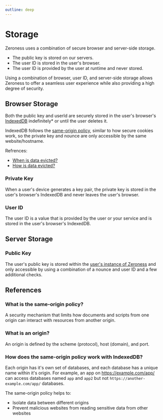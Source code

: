 ```yaml
---
outline: deep
---
```


# Storage

Zeroness uses a combination of secure browser and server-side storage.
- The public key is stored on our servers.
- The user ID is stored in the user's browser.
- The user ID is provided by the user at runtime and never stored.

Using a combination of browser, user ID, and server-side storage allows Zeroness to offer a seamless user experience while also providing a high degree of security.

## Browser Storage

Both the public key and userId are securely stored in the user's browser's [IndexedDB](https://developer.mozilla.org/en-US/docs/Web/API/IndexedDB_API) indefinitely* or until the user deletes it.

IndexedDB follows the [same-origin policy](https://developer.mozilla.org/en-US/docs/Web/Security/Same-origin_policy), similar to how secure cookies work, so the private key and nounce are only accessible by the same website/hostname.

Refrences:
- [When is data evicted?](https://developer.mozilla.org/en-US/docs/Web/API/Storage_API/Storage_quotas_and_eviction_criteria#when_is_data_evicted)
- [How is data evicted?](https://developer.mozilla.org/en-US/docs/Web/API/Storage_API/Storage_quotas_and_eviction_criteria#how_is_data_evicted)

### Private Key

When a user's device generates a key pair, the private key is stored in the user's browser's IndexedDB and never leaves the user's browser.

### User ID

The user ID is a value that is provided by the user or your service and is stored in the user's browser's IndexedDB.

## Server Storage

### Public Key

The user's public key is stored within the [user's instance of Zeroness](./scalability) and only accessible by using a combination of a nounce and user ID and a few additional checks.

## References

### What is the same-origin policy?
A security mechanism that limits how documents and scripts from one origin can interact with resources from another origin.

### What is an origin?
An origin is defined by the scheme (protocol), host (domain), and port.

### How does the same-origin policy work with IndexedDB?
Each origin has it's own set of databases, and each database has a unique name within it's origin. For example, an app on https://example.com/app/ can access databases named `app` and `app2` but not `https://another-example.com/app/` databases.

The same-origin policy helps to:
- Isolate data between different origins
- Prevent malicious websites from reading sensitive data from other websites